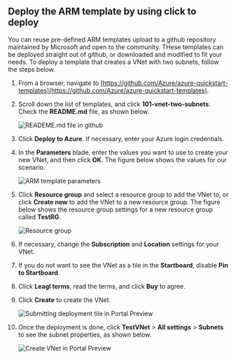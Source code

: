 ## Deploy the ARM template by using click to deploy
You can reuse pre-defined ARM templates upload to a github repository maintained by Microsoft and open to the community. THese templates can be deployed straight out of github, or downloaded and modified to fit your needs. To deploy a template that creates a VNet with two subnets, follow the steps below.

1. From a browser, navigate to [https://github.com/Azure/azure-quickstart-templates](https://github.com/Azure/azure-quickstart-templates).
2. Scroll down the list of templates, and click **101-vnet-two-subnets**. Check the **README.md** file, as shown below.
   
    ![READEME.md file in github](./media/virtual-networks-create-vnet-arm-template-click-include/figure1.png)
3. Click **Deploy to Azure**. If necessary, enter your Azure login credentials. 
4. In the **Parameters** blade, enter the values you want to use to create your new VNet, and then click **OK**. The figure below shows the values for our scenario.
   
    ![ARM template parameters](./media/virtual-networks-create-vnet-arm-template-click-include/figure2.png)
5. Click **Resource group** and select a resource group to add the VNet to, or click **Create new** to add the VNet to a new resource group. The figure below shows the resource group settings for a new resource group called **TestRG**.
   
    ![Resource group](./media/virtual-networks-create-vnet-arm-template-click-include/figure3.png)
6. If necessary, change the **Subscription** and **Location** settings for your VNet.
7. If you do not want to see the VNet as a tile in the **Startboard**, disable **Pin to Startboard**.
8. Click **Leagl terms**, read the terms, and click **Buy** to agree. 
9. Click **Create** to create the VNet.
   
    ![Submitting deployment tile in Portal Preview](./media/virtual-networks-create-vnet-arm-template-click-include/figure4.png)
10. Once the deployment is done, click **TestVNet** > **All settings** > **Subnets** to see the subnet properties, as shown below.
    
     ![Create VNet in Portal Preview](./media/virtual-networks-create-vnet-arm-template-click-include/figure5.gif)


